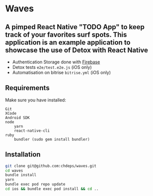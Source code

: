 # Waves

## A pimped React Native "TODO App" to keep track of your favorites surf spots. This application is an example application to showcase the use of Detox with React Native

* Authentication Storage done with [Firebase](https://firebase.google.com/)
* Detox tests `e2e/test.e2e.js` (iOS only)
* Automatisation on bitrise `bitrise.yml` (iOS only)

## Requirements

Make sure you have installed:

    Git
    XCode
    Android SDK
    node
        yarn
        react-native-cli
    ruby
        bundler (sudo gem install bundler)


## Installation

```bash
git clone git@github.com:chdeps/waves.git
cd waves
bundle install
yarn
bundle exec pod repo update
cd ios && bundle exec pod install && cd ..
```
